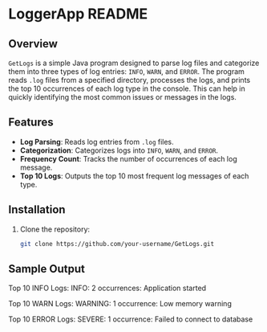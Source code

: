 # LoggerApp README

## Overview

`GetLogs` is a simple Java program designed to parse log files and categorize them into three types of log entries: `INFO`, `WARN`, and `ERROR`. The program reads `.log` files from a specified directory, processes the logs, and prints the top 10 occurrences of each log type in the console. This can help in quickly identifying the most common issues or messages in the logs.

## Features

- **Log Parsing**: Reads log entries from `.log` files.
- **Categorization**: Categorizes logs into `INFO`, `WARN`, and `ERROR`.
- **Frequency Count**: Tracks the number of occurrences of each log message.
- **Top 10 Logs**: Outputs the top 10 most frequent log messages of each type.

## Installation

1. Clone the repository:
   ```bash
   git clone https://github.com/your-username/GetLogs.git

## Sample Output
Top 10 INFO Logs:
INFO: 2 occurrences: Application started

Top 10 WARN Logs:
WARNING: 1 occurrence: Low memory warning

Top 10 ERROR Logs:
SEVERE: 1 occurrence: Failed to connect to database

